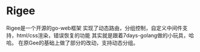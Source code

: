 # Rigee
Rigee是一个开源的go-web框架
实现了动态路由，分组控制，自定义中间件支持，html/css渲染，错误恢复的功能
其实就是跟着7days-golang做的小玩具，哈哈。
在原Gee的基础上做了部分的改动，支持动态分组。

